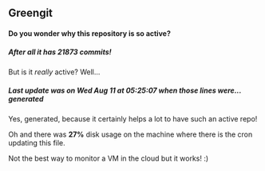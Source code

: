 ## Greengit

#### Do you wonder why this repository is so active?

##### After all it has 21873 commits!

But is it *really* active? Well...

##### Last update was on Wed Aug 11 at 05:25:07 when those lines were... generated

Yes, generated, because it certainly helps a lot to have such an active repo!

Oh and there was **27%** disk usage on the machine
where there is the cron updating this file.

Not the best way to monitor a VM in the cloud but it works! :)
